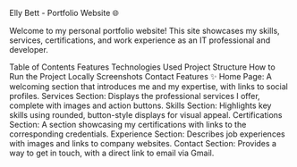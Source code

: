 Elly Bett - Portfolio Website 🌐

Welcome to my personal portfolio website! This site showcases my skills, services, certifications, and work experience as an IT professional and developer.

Table of Contents
Features
Technologies Used
Project Structure
How to Run the Project Locally
Screenshots
Contact
Features ✨
Home Page: A welcoming section that introduces me and my expertise, with links to social profiles.
Services Section: Displays the professional services I offer, complete with images and action buttons.
Skills Section: Highlights key skills using rounded, button-style displays for visual appeal.
Certifications Section: A section showcasing my certifications with links to the corresponding credentials.
Experience Section: Describes job experiences with images and links to company websites.
Contact Section: Provides a way to get in touch, with a direct link to email via Gmail.
